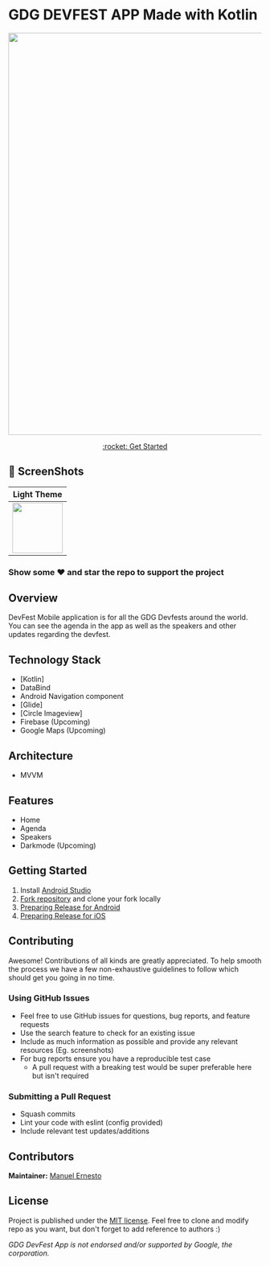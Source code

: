 # GDG DEVFEST APP Made with Kotlin 

<p align="center">
<img width="800px"  src="https://i.imgur.com/P21Hk0u.png">
</p>

<p align="center"><a href="#getting-started">:rocket: Get Started</a></p>

## 📸 ScreenShots

|             Light Theme              | 
| :----------------------------------: | 
| <img width="100px"  src="https://i.imgur.com/doMUSM1.png"> |

### Show some :heart: and star the repo to support the project

## Overview

DevFest Mobile application is for all the GDG Devfests around the world. You can see the agenda in the app as well as the speakers and other updates regarding the devfest.

## Technology Stack

- [Kotlin]
- DataBind
- Android Navigation component
- [Glide]
- [Circle Imageview]
- Firebase (Upcoming)
- Google Maps (Upcoming)

## Architecture

- MVVM

## Features

- Home 
- Agenda 
- Speakers 
- Darkmode (Upcoming)

## Getting Started

1. Install [Android Studio](https://flutter.dev/docs/development/tools/android-studio)
1. [Fork repository](https://github.com/iampawan/GDG-DevFest-App/fork) and clone your fork locally
1. [Preparing Release for Android](https://flutter.dev/docs/deployment/android)
1. [Preparing Release for iOS](https://flutter.dev/docs/deployment/ios)

## Contributing

Awesome! Contributions of all kinds are greatly appreciated. To help smooth the process we have a few non-exhaustive guidelines to follow which should get you going in no time.

### Using GitHub Issues

- Feel free to use GitHub issues for questions, bug reports, and feature requests
- Use the search feature to check for an existing issue
- Include as much information as possible and provide any relevant resources (Eg. screenshots)
- For bug reports ensure you have a reproducible test case
  - A pull request with a breaking test would be super preferable here but isn't required

### Submitting a Pull Request

- Squash commits
- Lint your code with eslint (config provided)
- Include relevant test updates/additions

## Contributors

**Maintainer:** [Manuel Ernesto](https://github.com/manuelernesto)

## License

Project is published under the [MIT license](/LICENSE.md).
Feel free to clone and modify repo as you want, but don't forget to add reference to authors :)

_GDG DevFest App is not endorsed and/or supported by Google, the corporation._
